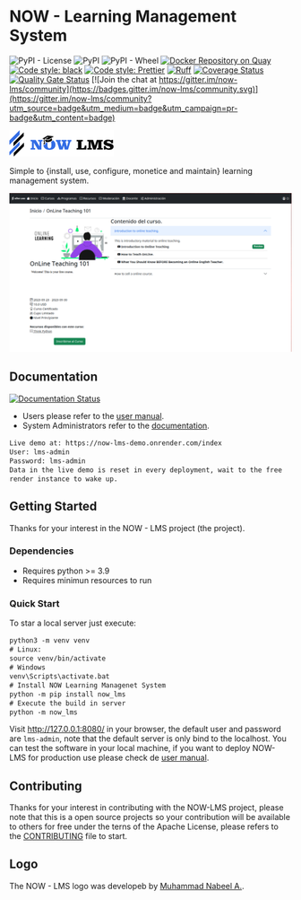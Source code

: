 # NOW - Learning Management System

![PyPI - License](https://img.shields.io/pypi/l/now_lms?color=brightgreen&logo=apache&logoColor=white)
![PyPI](https://img.shields.io/pypi/v/now_lms?color=brightgreen&label=version&logo=python&logoColor=white)
![PyPI - Wheel](https://img.shields.io/pypi/wheel/now_lms?logo=python&logoColor=white)
[![Docker Repository on Quay](https://quay.io/repository/bmosoluciones/now_lms/status "Docker Repository on Quay")](https://quay.io/repository/bmosoluciones/now_lms)
[![Code style: black](https://img.shields.io/badge/Python%20code%20style-black-000000.svg)](https://github.com/psf/black)
[![Code style: Prettier](https://img.shields.io/badge/HTML%20code%20style-prettier-ff69b4.svg)](https://github.com/prettier/prettier)
[![Ruff](https://img.shields.io/endpoint?url=https://raw.githubusercontent.com/astral-sh/ruff/main/assets/badge/v2.json)](https://github.com/astral-sh/ruff)
[![Coverage Status](https://coveralls.io/repos/github/bmosoluciones/now-lms/badge.svg?branch=main)](https://coveralls.io/github/bmosoluciones/now-lms?branch=main)
[![Quality Gate Status](https://sonarcloud.io/api/project_badges/measure?project=bmosoluciones_now-lms&metric=alert_status)](https://sonarcloud.io/dashboard?id=bmosoluciones_now-lms)
[![Join the chat at https://gitter.im/now-lms/community](https://badges.gitter.im/now-lms/community.svg)](https://gitter.im/now-lms/community?utm_source=badge&utm_medium=badge&utm_campaign=pr-badge&utm_content=badge)

![Logo](https://github.com/bmosoluciones/now-lms/blob/main/now_lms/static/icons/logo/logo_large.png?raw=true)

Simple to {install, use, configure, monetice and maintain} learning management system.

![ScreenShot](https://raw.githubusercontent.com/bmosoluciones/now-lms/main/docs/images/screenshot.png)

## Documentation

[![Documentation Status](https://readthedocs.org/projects/now-lms-manual/badge/?version=latest)](https://now-lms-manual.readthedocs.io/en/latest/?badge=latest)

-   Users please refer to the [user manual](https://now-lms-manual.readthedocs.io/en/latest/).
-   System Administrators refer to the [documentation](https://bmosoluciones.github.io/now-lms/index.html).

```
Live demo at: https://now-lms-demo.onrender.com/index
User: lms-admin
Password: lms-admin
Data in the live demo is reset in every deployment, wait to the free render instance to wake up.
```

## Getting Started

Thanks for your interest in the NOW - LMS project (the project).

### Dependencies

-   Requires python >= 3.9
-   Requires minimun resources to run

### Quick Start

To star a local server just execute:

```
python3 -m venv venv
# Linux:
source venv/bin/activate
# Windows
venv\Scripts\activate.bat
# Install NOW Learning Managenet System
python -m pip install now_lms
# Execute the build in server
python -m now_lms
```

Visit http://127.0.0.1:8080/ in your browser, the default user and password are `lms-admin`, note that the default server is only bind to the localhost. You can test the software in your local machine, if you want to deploy NOW-LMS for production use please check de [user manual](https://bmosoluciones.github.io/now-lms/setup.html).

## Contributing

Thanks for your interest in contributing with the NOW-LMS project, please note that this is a open source projects so your contribution will be available to others for free under the terns of the Apache License, please refers to the [CONTRIBUTING](https://github.com/bmosoluciones/now-lms/blob/main/docs/CONTRIBUTING.md) file to start.

## Logo

The NOW - LMS logo was developeb by [Muhammad Nabeel A.](https://www.freelancer.es/projects/logo-design/Logo-desing-for-Open-Source/).
